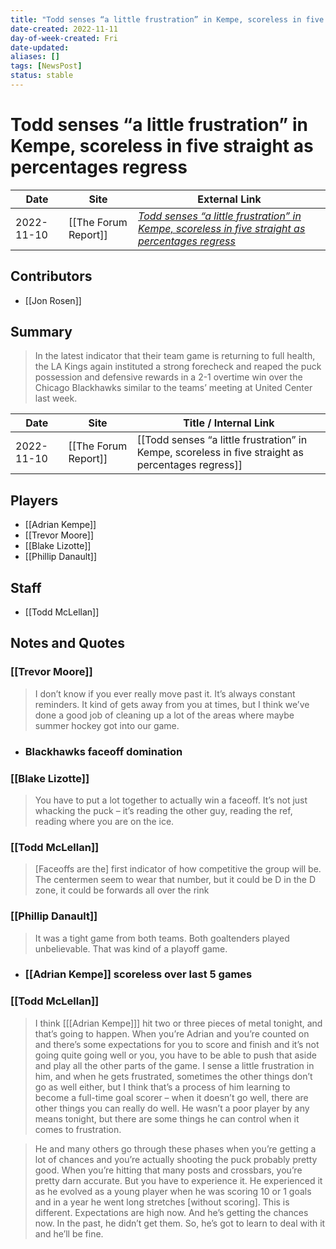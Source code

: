 ```yaml
---
title: "Todd senses “a little frustration” in Kempe, scoreless in five straight as percentages regress"
date-created: 2022-11-11
day-of-week-created: Fri
date-updated: 
aliases: []
tags: [NewsPost]
status: stable
---
```


# Todd senses “a little frustration” in Kempe, scoreless in five straight as percentages regress

| Date       | Site                 | External Link                                                                                                                                                                                                               |
| ---------- | -------------------- | --------------------------------------------------------------------------------------------------------------------------------------------------------------------------------------------------------------------------- |
| 2022-11-10 | [[The Forum Report]] | [*Todd senses “a little frustration” in Kempe, scoreless in five straight as percentages regress*](https://theforumreport.com/todd-senses-a-little-frustration-in-kempe-scoreless-in-five-straight-as-percentages-regress/) |

## Contributors
- [[Jon Rosen]]

## Summary
> In the latest indicator that their team game is returning to full health, the LA Kings again instituted a strong forecheck and reaped the puck possession and defensive rewards in a 2-1 overtime win over the Chicago Blackhawks similar to the teams’ meeting at United Center last week.

| Date       | Site                 | Title / Internal Link                                                                              |
| ---------- | -------------------- | -------------------------------------------------------------------------------------------------- |
| 2022-11-10 | [[The Forum Report]] | [[Todd senses “a little frustration” in Kempe, scoreless in five straight as percentages regress]] |

## Players
- [[Adrian Kempe]]
- [[Trevor Moore]]
- [[Blake Lizotte]]
- [[Phillip Danault]]

## Staff
- [[Todd McLellan]]

## Notes and Quotes
### [[Trevor Moore]]
> I don’t know if you ever really move past it. It’s always constant reminders. It kind of gets away from you at times, but I think we’ve done a good job of cleaning up a lot of the areas where maybe summer hockey got into our game.

- ### Blackhawks faceoff domination
### [[Blake Lizotte]]
> You have to put a lot together to actually win a faceoff. It’s not just whacking the puck – it’s reading the other guy, reading the ref, reading where you are on the ice.

### [[Todd McLellan]]
> \[Faceoffs are the] first indicator of how competitive the group will be. The centermen seem to wear that number, but it could be D in the D zone, it could be forwards all over the rink

### [[Phillip Danault]]
> It was a tight game from both teams. Both goaltenders played unbelievable. That was kind of a playoff game.

- ### [[Adrian Kempe]] scoreless over last 5 games
### [[Todd McLellan]]
> I think \[[[Adrian Kempe]]] hit two or three pieces of metal tonight, and that’s going to happen. When you’re Adrian and you’re counted on and there’s some expectations for you to score and finish and it’s not going quite going well or you, you have to be able to push that aside and play all the other parts of the game. I sense a little frustration in him, and when he gets frustrated, sometimes the other things don’t go as well either, but I think that’s a process of him learning to become a full-time goal scorer – when it doesn’t go well, there are other things you can really do well. He wasn’t a poor player by any means tonight, but there are some things he can control when it comes to frustration.

> He and many others go through these phases when you’re getting a lot of chances and you’re actually shooting the puck probably pretty good. When you’re hitting that many posts and crossbars, you’re pretty darn accurate. But you have to experience it. He experienced it as he evolved as a young player when he was scoring 10 or 1 goals and in a year he went long stretches \[without scoring]. This is different. Expectations are high now. And he’s getting the chances now. In the past, he didn’t get them. So, he’s got to learn to deal with it and he’ll be fine.

